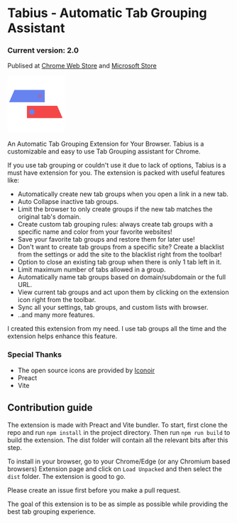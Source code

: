 # Tabius - Automatic Tab Grouping Assistant

### Current version: 2.0

Publised at [Chrome Web Store](https://chrome.google.com/webstore/detail/tabius-automatic-tab-grou/enceimdjnaccoeikjobaeicfodlfnijp?hl=en) and [Microsoft Store](https://microsoftedge.microsoft.com/addons/detail/tabius-tab-grouping-ass/filcmnpmbooeiloehikfjlligcgnnibb)

![Tabius Icon](/public/icon.png "Tabius Icon")

An Automatic Tab Grouping Extension for Your Browser.
Tabius is a customizable and easy to use Tab Grouping assistant for Chrome.

If you use tab grouping or couldn't use it due to lack of options, Tabius is a must have extension for you.
The extension is packed with useful features like:

- Automatically create new tab groups when you open a link in a new tab.
- Auto Collapse inactive tab groups.
- Limit the browser to only create groups if the new tab matches the original tab's domain.
- Create custom tab grouping rules: always create tab groups with a specific name and color from your favorite websites!
- Save your favorite tab groups and restore them for later use!
- Don't want to create tab groups from a specific site? Create a blacklist from the settings or add the site to the blacklist right from the toolbar!
- Option to close an existing tab group when there is only 1 tab left in it.
- Limit maximum number of tabs allowed in a group.
- Automatically name tab groups based on domain/subdomain or the full URL.
- View current tab groups and act upon them by clicking on the extension icon right from the toolbar.
- Sync all your settings, tab groups, and custom lists with browser.
- ..and many more features.

I created this extension from my need. I use tab groups all the time and the extension helps enhance this feature.

### Special Thanks

- The open source icons are provided by [Iconoir](https://github.com/iconoir-icons/iconoir)
- Preact
- Vite

## Contribution guide

The extension is made with Preact and Vite bundler.
To start, first clone the repo and run `npm install` in the project directory.
Then run `npm run build` to build the extension. The dist folder will contain all the relevant bits after this step.

To install in your browser, go to your Chrome/Edge (or any Chromium based browsers) Extension page and click on `Load Unpacked` and then select the `dist` folder.
The extension is good to go.

Please create an issue first before you make a pull request.

The goal of this extension is to be as simple as possible while providing the best tab grouping experience.
